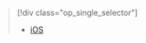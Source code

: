 > [!div class="op_single_selector"]
> * [iOS](../articles/app-service-mobile-ios-push-notifications-to-users.md)
> 
> 

<!---HONumber=AcomDC_1210_2015-->